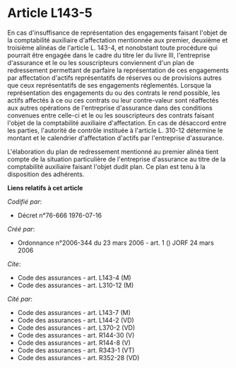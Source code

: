 # Article L143-5

En cas d'insuffisance de représentation des engagements faisant l'objet de la comptabilité auxiliaire d'affectation
mentionnée aux premier, deuxième et troisième alinéas de l'article L. 143-4, et nonobstant toute procédure qui pourrait être
engagée dans le cadre du titre Ier du livre III, l'entreprise d'assurance et le ou les souscripteurs conviennent d'un plan de
redressement permettant de parfaire la représentation de ces engagements par affectation d'actifs représentatifs de réserves
ou de provisions autres que ceux représentatifs de ses engagements réglementés. Lorsque la représentation des engagements du
ou des contrats le rend possible, les actifs affectés à ce ou ces contrats ou leur contre-valeur sont réaffectés aux autres
opérations de l'entreprise d'assurance dans des conditions convenues entre celle-ci et le ou les souscripteurs des contrats
faisant l'objet de la comptabilité auxiliaire d'affectation. En cas de désaccord entre les parties, l'autorité de contrôle
instituée à l'article L. 310-12 détermine le montant et le calendrier d'affectation d'actifs par l'entreprise d'assurance.

L'élaboration du plan de redressement mentionné au premier alinéa tient compte de la situation particulière de l'entreprise
d'assurance au titre de la comptabilité auxiliaire faisant l'objet dudit plan. Ce plan est tenu à la disposition des
adhérents.

**Liens relatifs à cet article**

_Codifié par_:

  - Décret n°76-666 1976-07-16

_Créé par_:

  - Ordonnance n°2006-344 du 23 mars 2006 - art. 1 () JORF 24 mars 2006

_Cite_:

  - Code des assurances - art. L143-4 (M)
  - Code des assurances - art. L310-12 (M)

_Cité par_:

  - Code des assurances - art. L143-7 (M)
  - Code des assurances - art. L144-2 (VD)
  - Code des assurances - art. L370-2 (VD)
  - Code des assurances - art. R144-30 (V)
  - Code des assurances - art. R144-8 (V)
  - Code des assurances - art. R343-1 (VT)
  - Code des assurances - art. R352-28 (VD)
